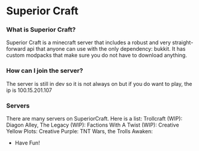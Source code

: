 # Superior Craft

### What is Superior Craft?
Superior Craft is a minecraft server that includes a robust and very straight-forward api that anyone can use with the only dependency: bukkit. It has custom modpacks that make sure you do not have to download anything.

### How can I join the server?
The server is still in dev so it is not always on but if you do want to play, the ip is 100.15.201.107

### Servers
There are many servers on SuperiorCraft. Here is a list:
Trollcraft (WIP):
Diagon Alley, The Legacy (WIP):
Factions With A Twist (WIP):
Creative Yellow Plots:
Creative Purple:
TNT Wars, the Trolls Awaken:

- Have Fun!
